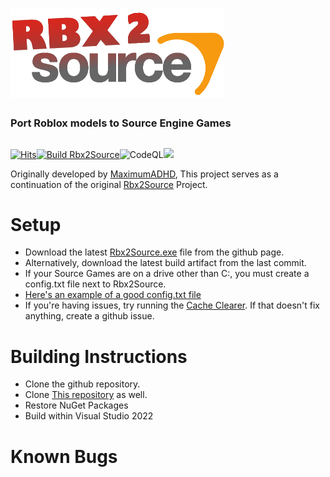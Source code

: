 # ![rbx2source](Resources/Images/smallRbx2SourceLogo.png)
### Port Roblox models to Source Engine Games
##
[![Hits](https://hits.seeyoufarm.com/api/count/incr/badge.svg?url=https%3A%2F%2Fgithub.com%2FStarLandRBLX%2FRbx2Source&count_bg=%2379C83D&title_bg=%23555555&icon=&icon_color=%23E7E7E7&title=hits&edge_flat=false)](https://hits.seeyoufarm.com)[![Build Rbx2Source](https://github.com/LockpickInteractive/Rbx2Source/actions/workflows/build.yml/badge.svg)](https://github.com/LockpickInteractive/Rbx2Source/actions/workflows/build.yml)![CodeQL](https://github.com/LockpickInteractive/Rbx2Source/actions/workflows/codeql.yml/badge.svg)[<img src="https://discordapp.com/api/guilds/787797824557154344/widget.png?style=shield">](https://discord.gg/b9MUKXF88p)
                       
Originally developed by [MaximumADHD](https://github.com/MaximumADHD), This project serves as a continuation of the original [Rbx2Source](https://github.com/MaximumADHD/Rbx2Source) Project.

# Setup
- Download the latest [Rbx2Source.exe](https://github.com/LockpickInteractive/Rbx2Source/raw/main/Rbx2Source.exe) file from the github page. 
- Alternatively, download the latest build artifact from the last commit.      
- If your Source Games are on a drive other than C:, you must create a config.txt file next to Rbx2Source.
- [Here's an example of a good config.txt file](https://github.com/LockpickInteractive/Rbx2Source/raw/main/config.example.txt)
- If you're having issues, try running the [Cache Clearer](https://github.com/LockpickInteractive/Rbx2Source/raw/main/Clear%20Cache.bat).  If that doesn't fix anything, create a github issue.

# Building Instructions
- Clone the github repository.
- Clone [This repository](https://github.com/MaximumADHD/Roblox-File-Format/) as well.
- Restore NuGet Packages
- Build within Visual Studio 2022

# Known Bugs
